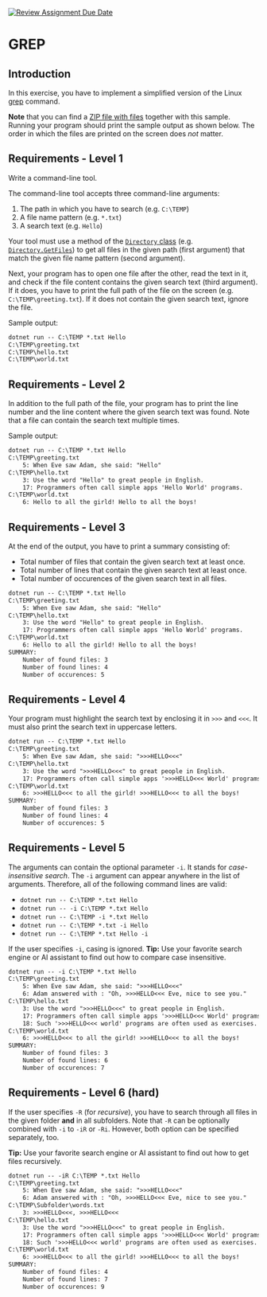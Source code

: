 [![Review Assignment Due Date](https://classroom.github.com/assets/deadline-readme-button-24ddc0f5d75046c5622901739e7c5dd533143b0c8e959d652212380cedb1ea36.svg)](https://classroom.github.com/a/2OKjtBuX)
# GREP

## Introduction

In this exercise, you have to implement a simplified version of the Linux [grep](https://www.geeksforgeeks.org/grep-command-in-unixlinux/) command.

**Note** that you can find a [ZIP file with files](./test_data.zip) together with this sample. Running your program should print the sample output as shown below. The order in which the files are printed on the screen does *not* matter.

## Requirements - Level 1

Write a command-line tool.

The command-line tool accepts three command-line arguments:

1. The path in which you have to search (e.g. `C:\TEMP`)
2. A file name pattern (e.g. `*.txt`)
3. A search text (e.g. `Hello`)

Your tool must use a method of the [`Directory` class](https://learn.microsoft.com/en-us/dotnet/api/system.io.directory) (e.g. [`Directory.GetFiles`](vhttps://learn.microsoft.com/en-us/dotnet/api/system.io.directory.getfiles)) to get all files in the given path (first argument) that match the given file name pattern (second argument).

Next, your program has to open one file after the other, read the text in it, and check if the file content contains the given search text (third argument). If it does, you have to print the full path of the file on the screen (e.g. `C:\TEMP\greeting.txt`). If it does not contain the given search text, ignore the file.

Sample output:

```txt
dotnet run -- C:\TEMP *.txt Hello
C:\TEMP\greeting.txt
C:\TEMP\hello.txt
C:\TEMP\world.txt
```

## Requirements - Level 2

In addition to the full path of the file, your program has to print the line number and the line content where the given search text was found. Note that a file can contain the search text multiple times.

Sample output:

```txt
dotnet run -- C:\TEMP *.txt Hello
C:\TEMP\greeting.txt
    5: When Eve saw Adam, she said: "Hello"
C:\TEMP\hello.txt
    3: Use the word "Hello" to great people in English.
    17: Programmers often call simple apps 'Hello World' programs.
C:\TEMP\world.txt
    6: Hello to all the girld! Hello to all the boys!
```

## Requirements - Level 3

At the end of the output, you have to print a summary consisting of:

* Total number of files that contain the given search text at least once.
* Total number of lines that contain the given search text at least once.
* Total number of occurences of the given search text in all files.

```txt
dotnet run -- C:\TEMP *.txt Hello
C:\TEMP\greeting.txt
    5: When Eve saw Adam, she said: "Hello"
C:\TEMP\hello.txt
    3: Use the word "Hello" to great people in English.
    17: Programmers often call simple apps 'Hello World' programs.
C:\TEMP\world.txt
    6: Hello to all the girld! Hello to all the boys!
SUMMARY:
    Number of found files: 3
    Number of found lines: 4
    Number of occurences: 5
```

## Requirements - Level 4

Your program must highlight the search text by enclosing it in `>>>` and `<<<`. It must also print the search text in uppercase letters.

```txt
dotnet run -- C:\TEMP *.txt Hello
C:\TEMP\greeting.txt
    5: When Eve saw Adam, she said: ">>>HELLO<<<"
C:\TEMP\hello.txt
    3: Use the word ">>>HELLO<<<" to great people in English.
    17: Programmers often call simple apps '>>>HELLO<<< World' programs.
C:\TEMP\world.txt
    6: >>>HELLO<<< to all the girld! >>>HELLO<<< to all the boys!
SUMMARY:
    Number of found files: 3
    Number of found lines: 4
    Number of occurences: 5
```

## Requirements - Level 5

The arguments can contain the optional parameter `-i`. It stands for *case-insensitive search*. The `-i` argument can appear anywhere in the list of arguments. Therefore, all of the following command lines are valid:

* `dotnet run -- C:\TEMP *.txt Hello`
* `dotnet run -- -i C:\TEMP *.txt Hello`
* `dotnet run -- C:\TEMP -i *.txt Hello`
* `dotnet run -- C:\TEMP *.txt -i Hello`
* `dotnet run -- C:\TEMP *.txt Hello -i`

If the user specifies `-i`, casing is ignored. **Tip:** Use your favorite search engine or AI assistant to find out how to compare case insensitive.

```txt
dotnet run -- -i C:\TEMP *.txt Hello
C:\TEMP\greeting.txt
    5: When Eve saw Adam, she said: ">>>HELLO<<<"
    6: Adam answered with : "Oh, >>>HELLO<<< Eve, nice to see you."
C:\TEMP\hello.txt
    3: Use the word ">>>HELLO<<<" to great people in English.
    17: Programmers often call simple apps '>>>HELLO<<< World' programs.
    18: Such '>>>HELLO<<< world' programs are often used as exercises.
C:\TEMP\world.txt
    6: >>>HELLO<<< to all the girld! >>>HELLO<<< to all the boys!
SUMMARY:
    Number of found files: 3
    Number of found lines: 6
    Number of occurences: 7
```

## Requirements - Level 6 (hard)

If the user specifies `-R` (for *recursive*), you have to search through all files in the given folder **and** in all subfolders. Note that `-R` can be optionally combined with `-i` to `-iR` or `-Ri`. However, both option can be specified separately, too.

 **Tip:** Use your favorite search engine or AI assistant to find out how to get files recursively.

```txt
dotnet run -- -iR C:\TEMP *.txt Hello
C:\TEMP\greeting.txt
    5: When Eve saw Adam, she said: ">>>HELLO<<<"
    6: Adam answered with : "Oh, >>>HELLO<<< Eve, nice to see you."
C:\TEMP\Subfolder\words.txt
    3: >>>HELLO<<<, >>>HELLO<<<
C:\TEMP\hello.txt
    3: Use the word ">>>HELLO<<<" to great people in English.
    17: Programmers often call simple apps '>>>HELLO<<< World' programs.
    18: Such '>>>HELLO<<< world' programs are often used as exercises.
C:\TEMP\world.txt
    6: >>>HELLO<<< to all the girld! >>>HELLO<<< to all the boys!
SUMMARY:
    Number of found files: 4
    Number of found lines: 7
    Number of occurences: 9
```
